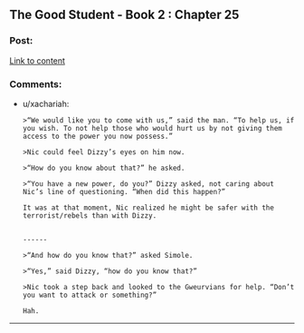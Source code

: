## The Good Student - Book 2 : Chapter 25

### Post:

[Link to content](http://moodylit.com/the-good-student-table-of-contents/book-2-chapter-twenty-five)

### Comments:

- u/xachariah:
  ```
  >“We would like you to come with us,” said the man. “To help us, if you wish. To not help those who would hurt us by not giving them access to the power you now possess.”

  >Nic could feel Dizzy’s eyes on him now.

  >“How do you know about that?” he asked.

  >“You have a new power, do you?” Dizzy asked, not caring about Nic’s line of questioning. “When did this happen?”

  It was at that moment, Nic realized he might be safer with the terrorist/rebels than with Dizzy.


  ------

  >“And how do you know that?” asked Simole.

  >“Yes,” said Dizzy, “how do you know that?”

  >Nic took a step back and looked to the Gweurvians for help. “Don’t you want to attack or something?”

  Hah.
  ```

---

